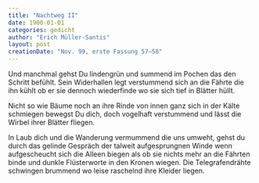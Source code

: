 ```yaml
---
title: "Nachtweg II"
date: 1900-01-01
categories: gedicht
author: "Erich Müller-Santis"
layout: post
creationDate: "Nov. 99, erste Fassung 57–58"
---
```

Und manchmal gehst Du lindengrün und summend
im Pochen das den Schritt befühlt.
Sein Widerhallen legt verstummend
sich an die Fährte die ihn kühlt
ob er sie dennoch wiederfinde
wo sie sich tief in Blätter hüllt.

Nicht so wie Bäume noch an ihre Rinde
von innen ganz sich in der Kälte schmiegen
bewegst Du dich, doch vogelhaft verstummend
und lässt die Wirbel ihrer Blätter fliegen.

In Laub dich und die Wanderung vermummend
die uns umweht, gehst du durch das gelinde
Gespräch der talweit aufgesprungnen Winde
wenn aufgescheucht sich die Alleen biegen
als ob sie nichts mehr an die Fährten binde
und dunkle Flüsterworte in den Kronen wiegen.
Die Telegrafendrähte schwingen brummend
wo leise raschelnd ihre Kleider liegen.
